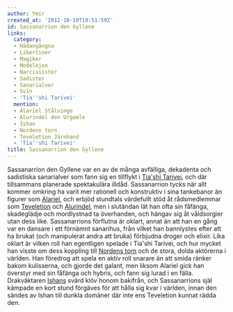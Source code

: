 ```yaml
---
author: Ymir
created_at: '2012-10-19T19:51:59Z'
id: Sassanarrion den Gyllene
links:
  category:
  - Hädangångna
  - Libertiner
  - Magiker
  - Modelejon
  - Narcissister
  - Sadister
  - Sanarialver
  - Svin
  - 'Tia''shi Tarivei'
  mention:
  - Alariel Stålvinge
  - Alurindel den Urgamle
  - Ishan
  - Nordens torn
  - Teveletion Järnhand
  - 'Tia''shi Tarivei'
title: Sassanarrion den Gyllene
---
```


Sassanarrion den Gyllene var en av de många avfälliga, dekadenta och sadistiska sanarialver som fann
sig en tillflykt i [Tia'shi Tarivei], och där tillsammans planerade spektakulära illdåd.
Sassanarrion tycks när allt kommer omkring ha varit mer rationell och konstruktiv i sina tankebanor
än figurer som [Alariel], och erbjöd stundtals värdefullt stöd åt rådsmedlemmar som [Teveletion] och
[Alurindel], men i slutändan lät han ofta sin fåfänga, skadeglädje och mordlystnad ta överhanden,
och hängav sig åt våldsorgier utan dess like. Sassanarrions förflutna är oklart, annat än att han en
gång var en dansare i ett förnämnt sanarihus, från vilket han bannlystes efter att ha brukat (och
manipulerat andra att bruka) förbjudna droger och elixir. Lika oklart är vilken roll han egentligen
spelade i Tia'shi Tarivei, och hur mycket han visste om dess koppling till [Nordens torn] och de
stora, dolda aktörerna i världen. Han föredrog att spela en aktiv roll snarare än att smida ränker
bakom kulisserna, och gjorde det galant, men liksom Alariel gick han överstyr med sin fåfänga och
hybris, och fann sig lurad i en fälla. Drakväktaren [Ishans] svärd klöv honom bakifrån, och
Sassanarrions själ kämpade en kort stund förgäves för att hålla sig kvar i världen, innan den sändes
av Ishan till dunkla domäner där inte ens Teveletion kunnat rädda den.

  [Tia'shi Tarivei]: Tiashi_Tarivei
  [Alariel]: Alariel_Stålvinge
  [Teveletion]: Teveletion_Järnhand
  [Alurindel]: Alurindel_den_Urgamle
  [Nordens torn]: Nordens_torn
  [Ishans]: Ishan